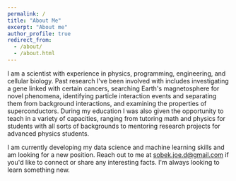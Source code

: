 ```yaml
---
permalink: /
title: "About Me"
excerpt: "About me"
author_profile: true
redirect_from: 
  - /about/
  - /about.html
---
```


I am a scientist with experience in physics, programming, engineering, and cellular biology.  Past research I've been involved with includes investigating a gene linked with certain cancers, searching Earth's magnetosphere for novel phenomena, identifying particle interaction events and separating them from background interactions, and examining the properties of superconductors.  During my education I was also given the opportunity to teach in a variety of capacities, ranging from tutoring math and physics for students with all sorts of backgrounds to mentoring research projects for advanced physics students.

I am currently developing my data science and machine learning skills and am looking for a new position.  Reach out to me at sobek.joe.d@gmail.com if you'd like to connect or share any interesting facts.  I'm always looking to learn something new.
